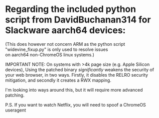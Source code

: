 # Regarding the included python script from DavidBuchanan314 for Slackware aarch64 devices:
(This does however not concern ARM as the python script "widevine_fixup.py" is only used to resolve issues  
on aarch64 non-ChromeOS linux systems.)

IMPORTANT NOTE: On systems with >4k page size (e.g. Apple Silicon devices),
Using the patched binary *significantly* weakens the security of your web browser,
in two ways. Firstly, it disables the RELRO security mitigation, and secondly it
creates a RWX mapping.

I'm looking into ways around this, but it will require more advanced patching.

P.S. If you want to watch Netflix, you will need to spoof a ChromeOS useragent
